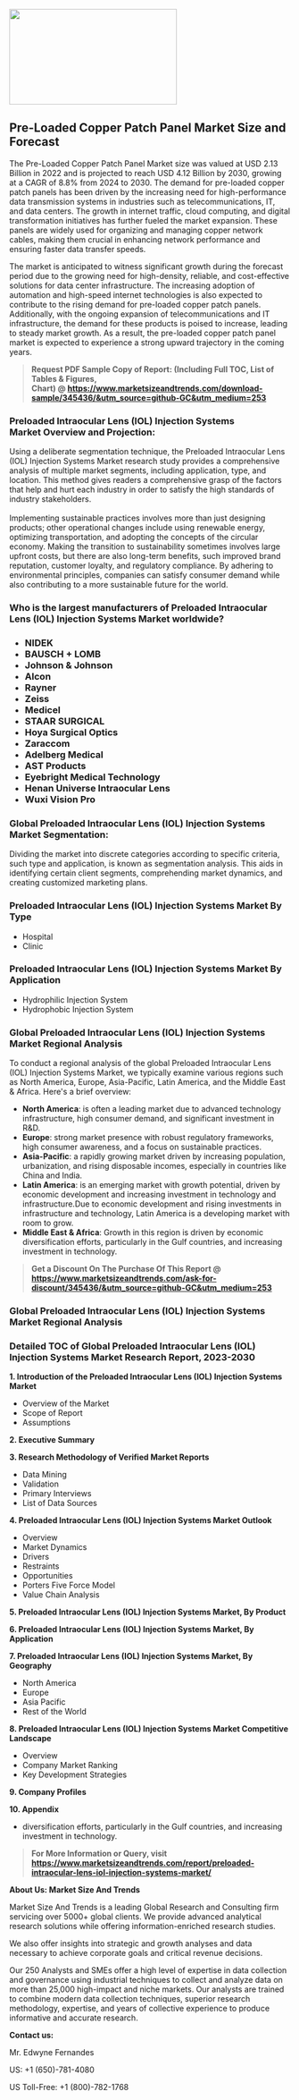 <p><img class="alignnone size-medium wp-image-20088" src="https://ffe5etoiles.com/wp-content/uploads/2024/12/MST1-300x171.png" alt="" width="300" height="171" /></p><h2>Pre-Loaded Copper Patch Panel Market Size and Forecast</h2><p>The Pre-Loaded Copper Patch Panel Market size was valued at USD 2.13 Billion in 2022 and is projected to reach USD 4.12 Billion by 2030, growing at a CAGR of 8.8% from 2024 to 2030. The demand for pre-loaded copper patch panels has been driven by the increasing need for high-performance data transmission systems in industries such as telecommunications, IT, and data centers. The growth in internet traffic, cloud computing, and digital transformation initiatives has further fueled the market expansion. These panels are widely used for organizing and managing copper network cables, making them crucial in enhancing network performance and ensuring faster data transfer speeds.</p><p>The market is anticipated to witness significant growth during the forecast period due to the growing need for high-density, reliable, and cost-effective solutions for data center infrastructure. The increasing adoption of automation and high-speed internet technologies is also expected to contribute to the rising demand for pre-loaded copper patch panels. Additionally, with the ongoing expansion of telecommunications and IT infrastructure, the demand for these products is poised to increase, leading to steady market growth. As a result, the pre-loaded copper patch panel market is expected to experience a strong upward trajectory in the coming years.</p></p><blockquote id="" class=""><strong>Request PDF Sample Copy of Report: (Including Full TOC, List of Tables &amp; Figures, Chart)&nbsp;@&nbsp;<strong><a href="https://www.marketsizeandtrends.com/download-sample/345436/&utm_source=github-GC&utm_medium=253" target="_blank">https://www.marketsizeandtrends.com/download-sample/345436/&utm_source=github-GC&utm_medium=253</a></strong></strong></blockquote><h3 id="" class="">Preloaded Intraocular Lens (IOL) Injection Systems Market&nbsp;Overview and Projection:</h3><p id="" class="">Using a deliberate segmentation technique, the Preloaded Intraocular Lens (IOL) Injection Systems Market research study provides a comprehensive analysis of multiple market segments, including application, type, and location. This method gives readers a comprehensive grasp of the factors that help and hurt each industry in order to satisfy the high standards of industry stakeholders. <br /> <br />Implementing sustainable practices involves more than just designing products; other operational changes include using renewable energy, optimizing transportation, and adopting the concepts of the circular economy. Making the transition to sustainability sometimes involves large upfront costs, but there are also long-term benefits, such improved brand reputation, customer loyalty, and regulatory compliance. By adhering to environmental principles, companies can satisfy consumer demand while also contributing to a more sustainable future for the world.</p><h3 id="" class="">Who is the largest manufacturers of&nbsp;Preloaded Intraocular Lens (IOL) Injection Systems Market worldwide?</h3><h3 class=""><p><ul><li>NIDEK </li><li> BAUSCH + LOMB </li><li> Johnson & Johnson </li><li> Alcon </li><li> Rayner </li><li> Zeiss </li><li> Medicel </li><li> STAAR SURGICAL </li><li> Hoya Surgical Optics </li><li> Zaraccom </li><li> Adelberg Medical </li><li> AST Products </li><li> Eyebright Medical Technology </li><li> Henan Universe Intraocular Lens </li><li> Wuxi Vision Pro</li></ul></p></h3><h3 id="" class="">Global&nbsp;Preloaded Intraocular Lens (IOL) Injection Systems Market Segmentation:</h3><p id="" class="">Dividing the market into discrete categories according to specific criteria, such type and application, is known as segmentation analysis. This aids in identifying certain client segments, comprehending market dynamics, and creating customized marketing plans.</p><h3 id="" class="">Preloaded Intraocular Lens (IOL) Injection Systems Market&nbsp;By Type</h3><p><p><ul><li>Hospital</li><li> Clinic</p></li></ul></p></p><h3 id="" class="">Preloaded Intraocular Lens (IOL) Injection Systems Market&nbsp;By Application</h3><p class=""><p><ul><li>Hydrophilic Injection System</li><li> Hydrophobic Injection System</li></ul></p></p><h3 id="" class="">Global Preloaded Intraocular Lens (IOL) Injection Systems Market Regional Analysis</h3><p id="" class="">To conduct a regional analysis of the global Preloaded Intraocular Lens (IOL) Injection Systems Market, we typically examine various regions such as North America, Europe, Asia-Pacific, Latin America, and the Middle East &amp; Africa. Here's a brief overview:</p><ul><li><strong>North America</strong>: is often a leading market due to advanced technology infrastructure, high consumer demand, and significant investment in R&amp;D.</li><li><strong>Europe</strong>: strong market presence with robust regulatory frameworks, high consumer awareness, and a focus on sustainable practices.</li><li><strong>Asia-Pacific</strong>: a rapidly growing market driven by increasing population, urbanization, and rising disposable incomes, especially in countries like China and India.</li><li><strong>Latin America</strong>: is an emerging market with growth potential, driven by economic development and increasing investment in technology and infrastructure.Due to economic development and rising investments in infrastructure and technology, Latin America is a developing market with room to grow.</li><li><strong>Middle East &amp; Africa</strong>: Growth in this region is driven by economic diversification efforts, particularly in the Gulf countries, and increasing investment in technology.</li></ul><blockquote id="" class=""><strong>Get a Discount On The Purchase Of This Report @ <strong><a href="https://www.marketsizeandtrends.com/ask-for-discount/345436/&utm_source=github-GC&utm_medium=253" target="_blank">https://www.marketsizeandtrends.com/ask-for-discount/345436/&utm_source=github-GC&utm_medium=253</a></strong></strong></blockquote><h3 id="" class="">Global Preloaded Intraocular Lens (IOL) Injection Systems Market Regional Analysis</h3><h3 id="" class="">Detailed TOC of Global Preloaded Intraocular Lens (IOL) Injection Systems Market Research Report, 2023-2030</h3><p id="" class=""><strong>1. Introduction of the Preloaded Intraocular Lens (IOL) Injection Systems Market</strong></p><ul><li>Overview of the Market</li><li>Scope of Report</li><li>Assumptions</li></ul><p id="" class=""><strong>2. Executive Summary</strong></p><p id="" class=""><strong>3. Research Methodology of Verified Market Reports</strong></p><ul><li>Data Mining</li><li>Validation</li><li>Primary Interviews</li><li>List of Data Sources</li></ul><p id="" class=""><strong>4. Preloaded Intraocular Lens (IOL) Injection Systems Market Outlook</strong></p><ul><li>Overview</li><li>Market Dynamics</li><li>Drivers</li><li>Restraints</li><li>Opportunities</li><li>Porters Five Force Model</li><li>Value Chain Analysis</li></ul><p id="" class=""><strong>5. Preloaded Intraocular Lens (IOL) Injection Systems Market, By Product</strong></p><p id="" class=""><strong>6. Preloaded Intraocular Lens (IOL) Injection Systems Market, By Application</strong></p><p id="" class=""><strong>7. Preloaded Intraocular Lens (IOL) Injection Systems Market, By Geography</strong></p><ul><li>North America</li><li>Europe</li><li>Asia Pacific</li><li>Rest of the World</li></ul><p id="" class=""><strong>8. Preloaded Intraocular Lens (IOL) Injection Systems Market Competitive Landscape</strong></p><ul><li>Overview</li><li>Company Market Ranking</li><li>Key Development Strategies</li></ul><p id="" class=""><strong>9. Company Profiles</strong></p><p id="" class=""><strong>10. Appendix</strong></p><ul><li>diversification efforts, particularly in the Gulf countries, and increasing investment in technology.</li></ul><blockquote id="" class=""><strong>For More Information or Query, visit <strong><strong><a href="https://www.marketsizeandtrends.com/report/preloaded-intraocular-lens-iol-injection-systems-market/" target="_blank">https://www.marketsizeandtrends.com/report/preloaded-intraocular-lens-iol-injection-systems-market/</a></strong></strong></strong></blockquote><p id="" class=""><strong>About Us: Market Size And Trends</strong></p><p id="" class="">Market Size And Trends is a leading Global Research and Consulting firm servicing over 5000+ global clients. We provide advanced analytical research solutions while offering information-enriched research studies.</p><p id="" class="">We also offer insights into strategic and growth analyses and data necessary to achieve corporate goals and critical revenue decisions.</p><p id="" class="">Our 250 Analysts and SMEs offer a high level of expertise in data collection and governance using industrial techniques to collect and analyze data on more than 25,000 high-impact and niche markets. Our analysts are trained to combine modern data collection techniques, superior research methodology, expertise, and years of collective experience to produce informative and accurate research.</p><p id="" class=""><strong>Contact us:</strong></p><p id="" class="">Mr. Edwyne Fernandes</p><p id="" class="">US: +1 (650)-781-4080</p><p id="" class="">US Toll-Free: +1 (800)-782-1768</p>
